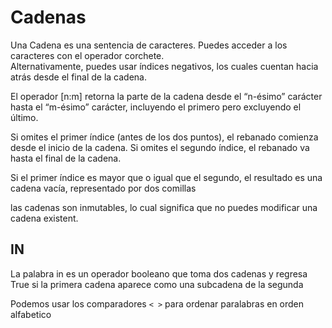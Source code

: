 # Cadenas
Una Cadena es una sentencia de caracteres. Puedes acceder a los caracteres con el operador corchete.<br>
Alternativamente, puedes usar índices negativos, los cuales cuentan hacia atrás desde el final de la cadena.

El operador [n:m] retorna la parte de la cadena desde el “n-ésimo” carácter hasta el “m-ésimo” carácter, incluyendo el primero pero excluyendo el último.

Si omites el primer índice (antes de los dos puntos), el rebanado comienza desde el inicio de la cadena. Si omites el segundo índice, el rebanado va hasta el final de la cadena.

Si el primer índice es mayor que o igual que el segundo, el resultado es una cadena vacía, representado por dos comillas

las cadenas son inmutables, lo cual significa que no puedes modificar una cadena existent.

## IN
La palabra in es un operador booleano que toma dos cadenas y regresa True si la primera cadena aparece como una subcadena de la segunda

Podemos usar los comparadores `< >` para ordenar paralabras en orden alfabetico